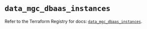 # `data_mgc_dbaas_instances`

Refer to the Terraform Registry for docs: [`data_mgc_dbaas_instances`](https://registry.terraform.io/providers/magalucloud/mgc/0.39.0/docs/data-sources/dbaas_instances).
